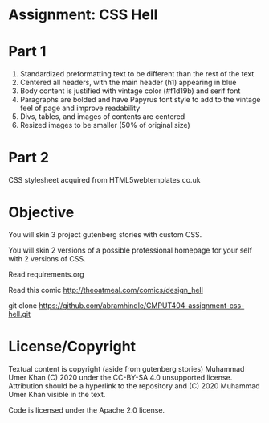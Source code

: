 Assignment: CSS Hell
====================

Part 1
====================
1. Standardized preformatting text to be different than the rest of the text
2. Centered all headers, with the main header (h1) appearing in blue
3. Body content is justified with vintage color (#f1d19b) and serif font
4. Paragraphs are bolded and have Papyrus font style to add to the vintage feel of page and improve readability
5. Divs, tables, and images of contents are centered
6. Resized images to be smaller (50% of original size)

Part 2
====================
CSS stylesheet acquired from HTML5webtemplates.co.uk

Objective
====================

You will skin 3 project gutenberg stories with custom CSS.

You will skin 2 versions of a possible professional homepage for your
self with 2 versions of CSS.

Read requirements.org

Read this comic http://theoatmeal.com/comics/design_hell

git clone https://github.com/abramhindle/CMPUT404-assignment-css-hell.git

License/Copyright
=================

Textual content is copyright (aside from gutenberg stories) Muhammad Umer Khan (C) 2020 under the CC-BY-SA
4.0 unsupported license. Attribution should be a hyperlink to the
repository and (C) 2020 Muhammad Umer Khan visible in the text.

Code is licensed under the Apache 2.0 license.
